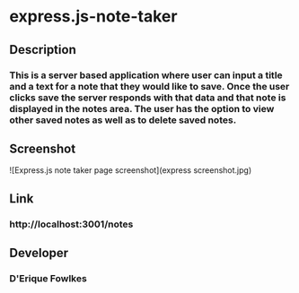 # express.js-note-taker

## Description
### This is a server based application where user can input a title and a text for a note that they would like to save. Once the user clicks save the server responds with that data and that note is displayed in the notes area. The user has the option to view other saved notes as well as to delete saved notes. 

## Screenshot
![Express.js note taker page screenshot](express screenshot.jpg)

## Link
### http://localhost:3001/notes


## Developer
### D'Erique Fowlkes